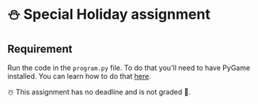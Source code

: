 # ⛄ Special Holiday assignment

## Requirement
Run the code in the ``program.py`` file. To do that you'll need to have PyGame installed. You can learn how to do that [here](https://www.jetbrains.com/help/pycharm/installing-uninstalling-and-upgrading-packages.html).

☃️ This assignment has no deadline and is not graded 🎄.
